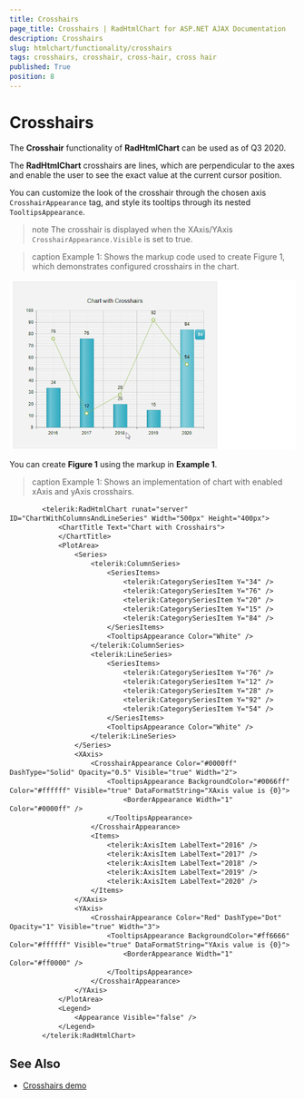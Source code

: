 ```yaml
---
title: Crosshairs
page_title: Crosshairs | RadHtmlChart for ASP.NET AJAX Documentation
description: Crosshairs
slug: htmlchart/functionality/crosshairs
tags: crosshairs, crosshair, cross-hair, cross hair
published: True
position: 8
---
```


# Crosshairs

The **Crosshair** functionality of **RadHtmlChart** can be used as of Q3 2020.

The **RadHtmlChart** crosshairs are lines, which are perpendicular to the axes and enable the user to see the exact value at the current cursor position.

You can customize the look of the crosshair through the chosen axis `CrosshairAppearance` tag, and style its tooltips through its nested `TooltipsAppearance`.

>note The crosshair is displayed when the XAxis/YAxis `CrosshairAppearance.Visible` is set to true.

>caption Example 1: Shows the markup code used to create Figure 1, which demonstrates configured crosshairs in the chart.

![htmlchart-crosshairs](../images/htmlchart-chrosshairs.gif)

You can create **Figure 1** using the markup in **Example 1**.

>caption Example 1: Shows an implementation of chart with enabled xAxis and yAxis crosshairs.

````ASP.NET
        <telerik:RadHtmlChart runat="server" ID="ChartWithColumnsAndLineSeries" Width="500px" Height="400px">
            <ChartTitle Text="Chart with Crosshairs">
            </ChartTitle>
            <PlotArea>
                <Series>
                    <telerik:ColumnSeries>
                        <SeriesItems>
                            <telerik:CategorySeriesItem Y="34" />
                            <telerik:CategorySeriesItem Y="76" />
                            <telerik:CategorySeriesItem Y="20" />
                            <telerik:CategorySeriesItem Y="15" />
                            <telerik:CategorySeriesItem Y="84" />
                        </SeriesItems>
                        <TooltipsAppearance Color="White" />
                    </telerik:ColumnSeries>
                    <telerik:LineSeries>
                        <SeriesItems>
                            <telerik:CategorySeriesItem Y="76" />
                            <telerik:CategorySeriesItem Y="12" />
                            <telerik:CategorySeriesItem Y="28" />
                            <telerik:CategorySeriesItem Y="92" />
                            <telerik:CategorySeriesItem Y="54" />
                        </SeriesItems>
                        <TooltipsAppearance Color="White" />
                    </telerik:LineSeries>
                </Series>
                <XAxis>
                    <CrosshairAppearance Color="#0000ff" DashType="Solid" Opacity="0.5" Visible="true" Width="2">
                        <TooltipsAppearance BackgroundColor="#0066ff" Color="#ffffff" Visible="true" DataFormatString="XAxis value is {0}">
                            <BorderAppearance Width="1" Color="#0000ff" />
                        </TooltipsAppearance>
                    </CrosshairAppearance>
                    <Items>
                        <telerik:AxisItem LabelText="2016" />
                        <telerik:AxisItem LabelText="2017" />
                        <telerik:AxisItem LabelText="2018" />
                        <telerik:AxisItem LabelText="2019" />
                        <telerik:AxisItem LabelText="2020" />
                    </Items>
                </XAxis>
                <YAxis>
                    <CrosshairAppearance Color="Red" DashType="Dot" Opacity="1" Visible="true" Width="3">
                        <TooltipsAppearance BackgroundColor="#ff6666" Color="#ffffff" Visible="true" DataFormatString="YAxis value is {0}">
                            <BorderAppearance Width="1" Color="#ff0000" />
                        </TooltipsAppearance>
                    </CrosshairAppearance>
                </YAxis>
            </PlotArea>
            <Legend>
                <Appearance Visible="false" />
            </Legend>
        </telerik:RadHtmlChart>
````


## See Also
 
 * [Crosshairs  demo](https://demos.telerik.com/aspnet-ajax/HtmlChart/Examples/Functionality/CrossHair/DefaultCS.aspx)

